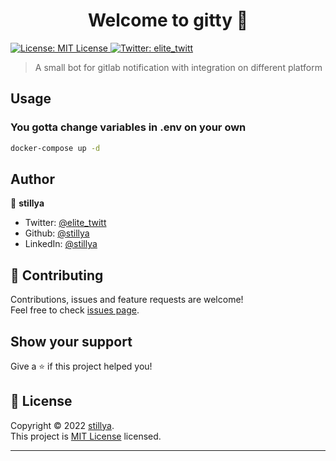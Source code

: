 <h1 align="center">Welcome to gitty 👋</h1>
<p>
  <a href="https://github.com/stillya/gitty/blob/master/LICENSE" target="_blank">
    <img alt="License: MIT License" src="https://img.shields.io/badge/License-MIT License-yellow.svg" />
  </a>
  <a href="https://twitter.com/elite_twitt" target="_blank">
    <img alt="Twitter: elite_twitt" src="https://img.shields.io/twitter/follow/elite_twitt.svg?style=social" />
  </a>
</p>

> A small bot for gitlab notification with integration on different platform

## Usage

### You gotta change variables in <b>.env</b> on your own 
```sh
docker-compose up -d
```

## Author

👤 **stillya**

* Twitter: [@elite\_twitt](https://twitter.com/elite\_twitt)
* Github: [@stillya](https://github.com/stillya)
* LinkedIn: [@stillya](https://linkedin.com/in/stillya)

## 🤝 Contributing

Contributions, issues and feature requests are welcome!<br />Feel free to check [issues page](https://github.com/stillya/gitty/issues). 

## Show your support

Give a ⭐️ if this project helped you!

## 📝 License

Copyright © 2022 [stillya](https://github.com/stillya).<br />
This project is [MIT License](https://github.com/stillya/gitty/blob/master/LICENSE) licensed.

***
